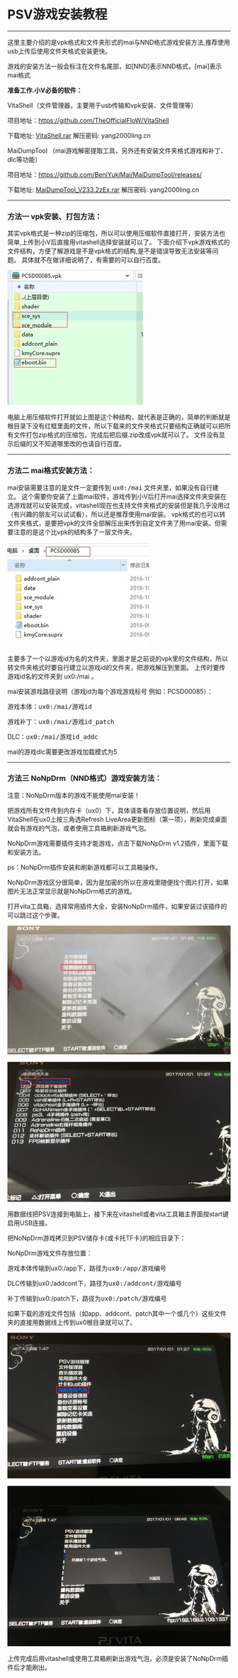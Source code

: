 # PSV游戏安装教程
---
这里主要介绍的是vpk格式和文件夹形式的mai与NND格式游戏安装方法,推荐使用usb上传后使用文件夹格式安装更快。

游戏的安装方法一般会标注在文件名尾部，如[NND]表示NND格式，[mai]表示mai格式

**准备工作.小V必备的软件：**

VitaShell（文件管理器，主要用于usb传输和vpk安装、文件管理等）

项目地址：<https://github.com/TheOfficialFloW/VitaShell>

下载地址: [VitaShell.rar](https://545c.com/file/17607981-435727674) 解压密码: yang2000ling.cn

MaiDumpTool （mai游戏解密提取工具，另外还有安装文件夹格式游戏和补丁、dlc等功能）

项目地址：<https://github.com/BeniYukiMai/MaiDumpTool/releases/>

下载地址: [MaiDumpTool_V233.2zEx.rar](https://545c.com/file/17607981-435727601) 解压密码: yang2000ling.cn
***
### 方法一 vpk安装、打包方法：
其实vpk格式是一种zip的压缩包，所以可以使用压缩软件直接打开，安装方法也简单,上传到小V后直接用vitashell选择安装就可以了。
下面介绍下vpk游戏格式的文件结构，方便了解游戏是不是vpk格式的结构,是不是错误导致无法安装等问题。
具体就不在做详细说明了，有需要的可以自行百度。

![psv1](/img/article/psv1.jpg)

电脑上用压缩软件打开就如上图是这个种结构，就代表是正确的，简单的判断就是根目录下没有红框里面的文件，所以下载来的文件夹格式只要结构正确就可以把所有文件打包zip格式的压缩包，完成后把后缀.zip改成vpk就可以了。 文件没有显示后缀的又不知道哪里改的也请自行百度。
***
### 方法二 mai格式安装方法：
mai安装需要注意的是文件一定要传到 <kbd>ux0:/mai</kbd> 文件夹里，如果没有自行建立。
这个需要你安装了上面mai软件，游戏传到小V后打开mai选择文件夹安装在选游戏就可以安装完成，vitashell现在也支持文件夹格式的安装但是我几乎没用过（有兴趣的朋友可以试试看），所以还是推荐使用mai安装。
vpk格式的也可以转文件夹格式，是要把vpk的文件全部解压出来传到自定文件夹了用mai安装。但需要注意的是这个比vpk的结构多了一层文件夹。

![psv2](/img/article/psv2.jpg)

主要多了一个以游戏id为名的文件夹，里面才是之前说的vpk里的文件结构，所以转文件夹格式时要自行建立以游戏id的文件夹，把游戏解压到里面。 上传时要传游戏id名的文件夹到 ux0:/mai 。

mai安装游戏路径说明（游戏id为每个游戏游戏标号 例如：PCSD00085）：

游戏本体：<kbd>ux0:/mai/游戏id</kbd>

游戏补丁：<kbd>ux0:/mai/游戏id_patch</kbd>

DLC：<kbd>ux0:/mai/游戏id_addc</kbd>

mai的游戏dlc需要更改游戏加载模式为5

***
### 方法三 NoNpDrm（NND格式）游戏安装方法：
注意：NoNpDrm版本的游戏不能使用mai安装！

把游戏所有文件传到内存卡（ux0）下，具体请查看存放位置说明，然后用VitaShell在ux0上按三角选Refresh LiveArea更新图标（第一项），刷新完成桌面就会有游戏的气泡，或者使用工具箱刷新游戏气泡。

NoNpDrm游戏需要插件支持才能游戏，点击下载NoNpDrm v1.2插件，里面下载和安装方法。

ps：NoNpDrm插件安装和刷新游戏都可以工具箱操作。

NoNpDrm游戏区分很简单，因为是加密的所以在游戏里随便找个图片打开，如果图片无法正常显示就是NoNpDrm格式的游戏。

打开vita工具箱，选择常用插件大全，安装NoNpDrm插件，如果安装过该插件的可以跳过这个步骤。

![psv3](/img/article/psvnnd1.jpg)

![psv4](/img/article/psvnnd2.jpg)

用数据线把PSV连接到电脑上，接下来在vitashell或者vita工具箱主界面按start键启用USB连接。

把NoNpDrm游戏拷贝到PSV储存卡{或卡托TF卡}的相应目录下：

NoNpDrm游戏文件存放位置：

游戏本体传输到ux0:/app下，路径为<kbd>ux0:/app/游戏编号</kbd>

DLC传输到ux0:/addcont下，路径为<kbd>ux0:/addcont/游戏编号</kbd>

补丁传输到ux0:/patch下，路径为<kbd>ux0:/patch/游戏编号</kbd>

如果下载的游戏文件包括（如app、addcont、patch其中一个或几个）这些文件夹的直接用数据线上传到ux0根目录就可以了。

![psv5](/img/article/psvnnd3.jpg)

![psv6](/img/article/psvnnd4.jpg)

上传完成后用vitashell或使用工具箱刷新出游戏气泡，必须是安装了NoNpDrm插件后才能刷出。